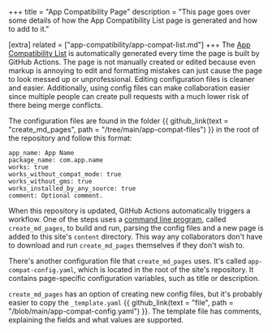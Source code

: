 +++
title = "App Compatibility Page"
description = "This page goes over some details of how the App Compatibility List page is generated and how to add to it."

[extra]
related = ["app-compatibility/app-compat-list.md"]
+++
The [App Compatibility List](@/app-compatibility/app-compat-list.md) is automatically generated every time the page is built by GitHub Actions. The page is not manually created or edited because even markup is annoying to edit and formatting mistakes can just cause the page to look messed up or unprofessional. Editing configuration files is cleaner and easier. Additionally, using config files can make collaboration easier since multiple people can create pull requests with a much lower risk of there being merge conflicts.

The configuration files are found in the folder {{ github_link(text = "create_md_pages", path = "/tree/main/app-compat-files") }} in the root of the repository and follow this format:

```
app_name: App Name
package_name: com.app.name
works: true
works_without_compat_mode: true
works_without_gms: true
works_installed_by_any_source: true
comment: Optional comment.
```

When this repository is updated, GitHub Actions automatically triggers a workflow. One of the steps uses a [command line program](https://github.com/other8026/create_md_pages), called `create_md_pages`, to build and run, parsing the config files and a new page is added to this site's `content` directory. This way any collaborators don't have to download and run `create_md_pages` themselves if they don't wish to.

There's another configuration file that `create_md_pages` uses. It's called `app-compat-config.yaml`, which is located in the root of the site's repository. It contains page-specific configuration variables, such as title or description.

`create_md_pages` has an option of creating new config files, but it's probably easier to copy the `_template.yaml` {{ github_link(text = "file", path = "/blob/main/app-compat-config.yaml") }}. The template file has comments, explaining the fields and what values are supported.